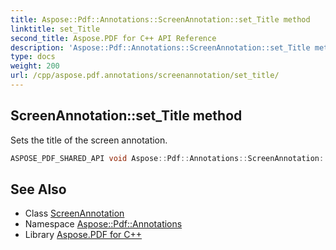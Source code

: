 ```yaml
---
title: Aspose::Pdf::Annotations::ScreenAnnotation::set_Title method
linktitle: set_Title
second_title: Aspose.PDF for C++ API Reference
description: 'Aspose::Pdf::Annotations::ScreenAnnotation::set_Title method. Sets the title of the screen annotation in C++.'
type: docs
weight: 200
url: /cpp/aspose.pdf.annotations/screenannotation/set_title/
---
```

## ScreenAnnotation::set_Title method


Sets the title of the screen annotation.

```cpp
ASPOSE_PDF_SHARED_API void Aspose::Pdf::Annotations::ScreenAnnotation::set_Title(System::String value) override
```

## See Also

* Class [ScreenAnnotation](../)
* Namespace [Aspose::Pdf::Annotations](../../)
* Library [Aspose.PDF for C++](../../../)
